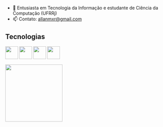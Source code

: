 - 👀 Entusiasta em Tecnologia da Informação e estudante de Ciência da Computação (UFRRj)
- 📫 Contato: allanmxr@gmail.com

## Tecnologias
<img src="https://cdn.jsdelivr.net/gh/devicons/devicon/icons/java/java-original.svg" width="40" height="40" /> <img src="https://cdn.jsdelivr.net/gh/devicons/devicon/icons/javascript/javascript-original.svg" width="40" height="40" /> <img src="https://cdn.jsdelivr.net/gh/devicons/devicon/icons/nodejs/nodejs-original-wordmark.svg" width="40" height="40" /> <img src="https://cdn.jsdelivr.net/gh/devicons/devicon/icons/mysql/mysql-original.svg" width="40" height="40" />
        
<div>
<a href="https://github.com/yandv">
<img height="180em" src="https://github-readme-stats.vercel.app/api/top-langs/?username=yandv&layout=compact&langs_count=7&theme=dracula"/>
</div>
